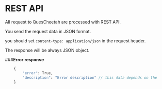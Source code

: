 # REST API

All request to QuesCheetah are processed with REST API.

You send the request data in JSON format.

you should set ```content-type: application/json``` in the request header.

The response will be always JSON object.


###**Error response**

```javascript
    {
	    "error": True,
	    "description": "Error description" // this data depends on the context.
    }
```